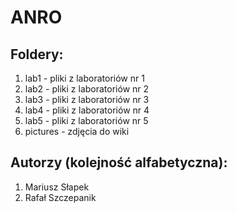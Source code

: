 # ANRO  

## Foldery:
1. lab1 - pliki z laboratoriów nr 1
2. lab2 - pliki z laboratoriów nr 2  
3. lab3 - pliki z laboratoriów nr 3  
4. lab4 - pliki z laboratoriów nr 4  
5. lab5 - pliki z laboratoriów nr 5  
6. pictures - zdjęcia do wiki  

## Autorzy (kolejność alfabetyczna):  
1. Mariusz Słapek  
2. Rafał Szczepanik  
